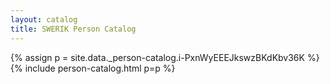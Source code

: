 ```yaml
---
layout: catalog
title: SWERIK Person Catalog
---
```

{% assign p = site.data._person-catalog.i-PxnWyEEEJkswzBKdKbv36K %}
{% include person-catalog.html p=p %}

